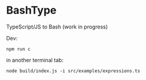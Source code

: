 # BashType
TypeScript/JS to Bash (work in progress)


Dev:

````
npm run c
````

in another terminal tab:

````
node build/index.js -i src/examples/expressions.ts
````